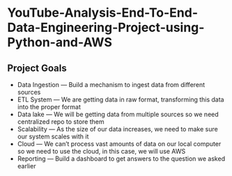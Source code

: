 # YouTube-Analysis-End-To-End-Data-Engineering-Project-using-Python-and-AWS

## Project Goals
* Data Ingestion — Build a mechanism to ingest data from different sources
* ETL System — We are getting data in raw format, transforming this data into the proper format
* Data lake — We will be getting data from multiple sources so we need centralized repo to store them
* Scalability — As the size of our data increases, we need to make sure our system scales with it
* Cloud — We can’t process vast amounts of data on our local computer so we need to use the cloud, in this case, we will use AWS
* Reporting — Build a dashboard to get answers to the question we asked earlier

